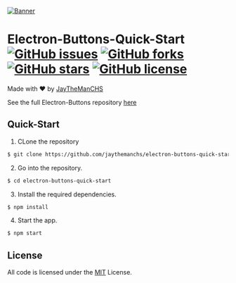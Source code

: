 [![Banner](https://raw.githubusercontent.com/jaythemanchs/custom-windows-buttons/b8444a3b1aee22a7f9848e3313c088f582d841c8/assets/banner.svg)](./README.md)

# Electron-Buttons-Quick-Start [![GitHub issues](https://img.shields.io/github/issues/jaythemanchs/Electron-Buttons)](https://github.com/jaythemanchs/Electron-Buttons/issues) [![GitHub forks](https://img.shields.io/github/forks/jaythemanchs/Electron-Buttons)](https://github.com/jaythemanchs/Electron-Buttons/network) [![GitHub stars](https://img.shields.io/github/stars/jaythemanchs/Electron-Buttons)](https://github.com/jaythemanchs/Electron-Buttons/stargazers) [![GitHub license](https://img.shields.io/github/license/jaythemanchs/Electron-Buttons)](https://github.com/jaythemanchs/Electron-Buttons/blob/main/LICENSE)
Made with ❤️ by [JayTheManCHS](https://github.com/jaythemanchs)

See the full Electron-Buttons repository [here](https://github.com/jaythemanchs/Electron-Buttons)

## Quick-Start
1. CLone the repository
```sh
$ git clone https://github.com/jaythemanchs/electron-buttons-quick-start
```
2. Go into the repository.
```sh
$ cd electron-buttons-quick-start
```
3. Install the required dependencies.
```sh
$ npm install
```
4. Start the app.
```sh
$ npm start
```

## License
All code is licensed under the [MIT](https://github.com/jaythemanchs/electron-buttons-quick-start/blob/main/LICENSE) License.
